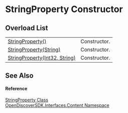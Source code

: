 # StringProperty Constructor


## Overload List
<table>
<tr>
<td><a href="b35c3ec3-68b9-9288-8dfa-c3b5142064e1">StringProperty()</a></td>
<td>Constructor.</td></tr>
<tr>
<td><a href="75c39936-660c-932b-025a-b715fc5faca6">StringProperty(String)</a></td>
<td>Constructor.</td></tr>
<tr>
<td><a href="e8e339dc-7764-3025-cdf8-8922d4e2e336">StringProperty(Int32, String)</a></td>
<td>Constructor.</td></tr>
</table>

## See Also


#### Reference
<a href="d10a95e6-e90a-e2fe-6d01-c4c6f4cf7262">StringProperty Class</a>  
<a href="79f11d04-c275-b915-db5b-ab2227989555">OpenDiscoverSDK.Interfaces.Content Namespace</a>  
